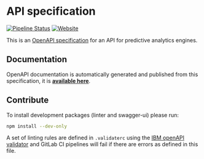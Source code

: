 # API specification

[![Pipeline Status](https://gitlab.com/visualising-sensitivity-classification-features/api-specification/badges/master/pipeline.svg)](https://gitlab.com/visualising-sensitivity-classification-features/api-specification/pipelines)
[![Website](https://img.shields.io/website?url=https%3A%2F%2Fvisualising-sensitivity-classification-features.gitlab.io%2Fapi-specification)](https://visualising-sensitivity-classification-features.gitlab.io/api-specification)

This is an [OpenAPI specification](https://en.wikipedia.org/wiki/OpenAPI_Specification) for an API for predictive analytics engines.

## Documentation

OpenAPI documentation is automatically generated and published from this specification, it is [**available here**](https://visualising-sensitivity-classification-features.gitlab.io/api-specification).

## Contribute

To install development packages (linter and swagger-ui) please run:

```bash
npm install --dev-only
```

A set of linting rules are defined in `.validaterc` using the [IBM openAPI validator](https://github.com/IBM/openapi-validator) and GitLab CI pipelines will fail if there are errors as defined in this file.
